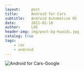```yaml
---
layout:     post
title:      Android for Cars
subtitle:   Android Automotive OS
date:       2021-02-18
author:     LXG
header-img: img/post-bg-kuaidi.jpg
catalog: true
tags:
    - car
    - android
---
```


![Android for Cars-Google](https://developer.android.com/cars/)


